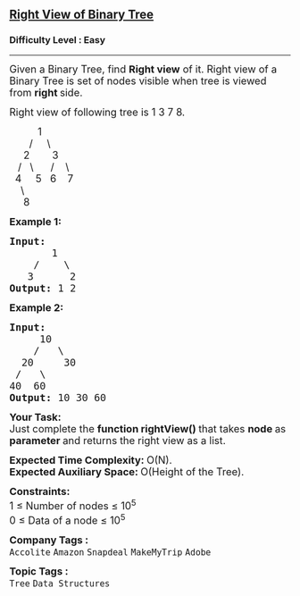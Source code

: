 <h2><a href="https://practice.geeksforgeeks.org/problems/right-view-of-binary-tree/1?page=1&difficulty[]=0&category[]=Tree&sortBy=submissions">Right View of Binary Tree</a></h2><h3>Difficulty Level : Easy</h3><hr><div class="problems_problem_content__Xm_eO"><p><span style="font-size:18px">Given a Binary Tree, find&nbsp;<strong>Right view</strong> of it. Right view of a Binary Tree is set of nodes visible when tree is viewed from <strong>right </strong>side.</span></p>

<p><span style="font-size:18px">Right view of following tree is 1 3 7 8.</span></p>

<p><span style="font-size:18px">&nbsp;&nbsp;&nbsp;&nbsp;&nbsp;&nbsp;&nbsp;&nbsp;&nbsp; 1<br>
&nbsp;&nbsp;&nbsp;&nbsp;&nbsp;&nbsp; /&nbsp;&nbsp;&nbsp;&nbsp; \<br>
&nbsp;&nbsp;&nbsp;&nbsp; 2&nbsp;&nbsp;&nbsp;&nbsp;&nbsp;&nbsp;&nbsp; 3<br>
&nbsp;&nbsp; /&nbsp;&nbsp; \&nbsp;&nbsp;&nbsp;&nbsp;&nbsp; /&nbsp;&nbsp;&nbsp; \<br>
&nbsp; 4&nbsp;&nbsp;&nbsp;&nbsp; 5&nbsp;&nbsp; 6&nbsp;&nbsp;&nbsp; 7<br>
&nbsp;&nbsp;&nbsp; \<br>
&nbsp;&nbsp;&nbsp;&nbsp; 8</span></p>

<p><span style="font-size:18px"><strong>Example 1:</strong></span></p>

<pre><span style="font-size:18px"><strong>Input:
</strong>&nbsp; &nbsp; &nbsp; &nbsp;1
 &nbsp; &nbsp;/&nbsp;&nbsp;&nbsp; \
 &nbsp;&nbsp;3 &nbsp;&nbsp;&nbsp;&nbsp; 2
<strong>Output: </strong>1 2
</span></pre>

<p><span style="font-size:18px"><strong>Example 2:</strong></span></p>

<pre><span style="font-size:18px"><strong>Input:
</strong>&nbsp;&nbsp;&nbsp;&nbsp;&nbsp;10
 &nbsp;&nbsp;&nbsp;/&nbsp;&nbsp;&nbsp;\
 &nbsp;20&nbsp; &nbsp;&nbsp; 30
 /&nbsp;&nbsp; \
40&nbsp; 60 
<strong>Output: </strong>10 30 60
</span></pre>

<p><strong><span style="font-size:18px">Your Task:</span></strong><br>
<span style="font-size:18px">Just complete the <strong>function rightView()&nbsp;</strong>that takes <strong>node </strong>as <strong>parameter </strong>and returns&nbsp;the right view as a list.&nbsp;</span></p>

<p><span style="font-size:18px"><strong>Expected Time Complexity:&nbsp;</strong>O(N).<br>
<strong>Expected Auxiliary Space:&nbsp;</strong>O(Height of the Tree).</span></p>

<p><span style="font-size:18px"><strong>Constraints:</strong></span><br>
<span style="font-size:18px">1 ≤ Number of nodes ≤ 10<sup>5</sup></span><br>
<span style="font-size:18px">0 ≤ Data of a node ≤ 10<sup>5</sup></span></p>
</div><p><span style=font-size:18px><strong>Company Tags : </strong><br><code>Accolite</code>&nbsp;<code>Amazon</code>&nbsp;<code>Snapdeal</code>&nbsp;<code>MakeMyTrip</code>&nbsp;<code>Adobe</code>&nbsp;<br><p><span style=font-size:18px><strong>Topic Tags : </strong><br><code>Tree</code>&nbsp;<code>Data Structures</code>&nbsp;